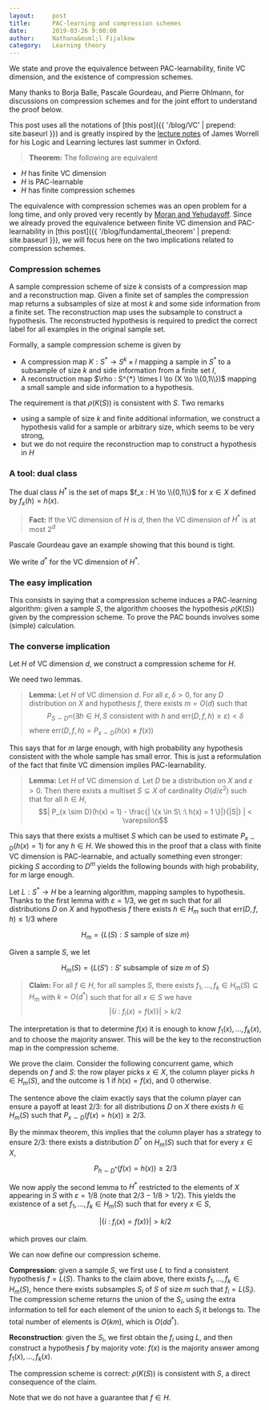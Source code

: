 ```yaml
---
layout:     post
title:      PAC-learning and compression schemes 
date:       2019-03-26 9:00:00
author:     Nathana&euml;l Fijalkow
category:   Learning theory
---
```


<p class="intro"><span class="dropcap">W</span>e state and prove the equivalence between PAC-learnability, finite VC dimension, and the existence of compression schemes.</p>

Many thanks to Borja Balle, Pascale Gourdeau, and Pierre Ohlmann, for discussions on compression schemes and for the joint effort to understand the proof below.

This post uses all the notations of [this post]({{ '/blog/VC' | prepend: site.baseurl }}) and is greatly inspired by the [lecture notes](https://www.mimuw.edu.pl/~fopss18/PDF/Worrell-lecture-notes.pdf)
of James Worrell for his Logic and Learning lectures last summer in Oxford.

> **Theorem:**
The following are equivalent
* $H$ has finite VC dimension
* $H$ is PAC-learnable
* $H$ has finite compression schemes

The equivalence with compression schemes was an open problem for a long time,
and only proved very recently by [Moran and Yehudayoff](https://arxiv.org/abs/1503.06960).
Since we already proved the equivalence between finite VC dimension and PAC-learnability in [this post]({{ '/blog/fundamental_theorem' | prepend: site.baseurl }}),
we will focus here on the two implications related to compression schemes.

### Compression schemes

A sample compression scheme of size $k$ consists of a compression map and a reconstruction map. 
Given a finite set of samples the compression map returns a subsamples of size at most $k$ and some side information from a finite set.
The reconstruction map uses the subsample to construct a hypothesis.
The reconstructed hypothesis is required to predict the correct label for all examples in the original sample set.

Formally, a sample compression scheme is given by
* A compression map $K : S^{*} \to S^k \times I$ mapping a sample in $S^{*}$ to a subsample of size $k$ and side information from a finite set $I$,
* A reconstruction map $\rho : S^{*} \times I \to (X \to \\{0,1\\})$ mapping a small sample and side information to a hypothesis.

The requirement is that $\rho (K (S))$ is consistent with $S$.
Two remarks
* using a sample of size $k$ and finite additional information, we construct a hypothesis valid for a sample or arbitrary size, which seems to be very strong,
* but we do not require the reconstruction map to construct a hypothesis in $H$

### A tool: dual class

The dual class $H^{*}$ is the set of maps $f_x : H \to \\{0,1\\}$ for $x \in X$ defined by $f_x(h) = h(x)$.

> **Fact:**
If the VC dimension of $H$ is $d$, then the VC dimension of $H^{*}$ is at most $2^d$

Pascale Gourdeau gave an example showing that this bound is tight.

We write $d^{*}$ for the VC dimension of $H^{*}$.

### The easy implication

This consists in saying that a compression scheme induces a PAC-learning algorithm: 
given a sample $S$, the algorithm chooses the hypothesis $\rho( K (S))$ given by the compression scheme.
To prove the PAC bounds involves some (simple) calculation.

### The converse implication

Let $H$ of VC dimension $d$, we construct a compression scheme for $H$.

We need two lemmas.

> **Lemma:**
Let $H$ of VC dimension $d$. 
For all $\varepsilon, \delta > 0$, for any $D$ distribution on $X$ and hypothesis $f$,
there exists $m = O(d)$ such that
$$P_{S \sim D^m}( \exists h \in H, S \text{ consistent with } h \text{ and } \text{err}(D,f,h) \ge \varepsilon) < \delta$$
where
$\text{err}(D,f,h) = P_{x \sim D}(h(x) \neq f(x))$

This says that for $m$ large enough, with high probability any hypothesis consistent with the whole sample has small error.
This is just a reformulation of the fact that finite VC dimension implies PAC-learnability.

> **Lemma:**
Let $H$ of VC dimension $d$. 
Let $D$ be a distribution on $X$ and $\varepsilon > 0$. 
Then there exists a multiset $S \subseteq X$ of cardinality $O(d / \varepsilon^2)$ 
such that for all $h \in H$,
$$| P_{x \sim D}(h(x) = 1) - \frac{| \{x \in S\ :\ h(x) = 1 \}|}{|S|} | < \varepsilon$$

This says that there exists a multiset $S$ which can be used to estimate $P_{x \sim D}(h(x) = 1)$ for any $h \in H$.
We showed this in the proof that a class with finite VC dimension is PAC-learnable, and actually something even stronger:
picking $S$ according to $D^m$ yields the following bounds with high probability, for $m$ large enough.

Let $L : S^{*} \to H$ be a learning algorithm, mapping samples to hypothesis.
Thanks to the first lemma with $\varepsilon = 1/3$, we get $m$ such that
for all distributions $D$ on $X$ and hypothesis $f$ there exists $h \in H_m$ such that
$\text{err}(D,f,h) \le 1/3$
where 

$$
H_m = \{ L(S) : S \text{ sample of size } m\}
$$

Given a sample $S$, 
we let

$$
H_m(S) = \{ L(S') : S' \text{ subsample of size } m \text{ of } S\}
$$

> **Claim:**
For all $f \in H$, for all samples $S$, there exists $f_1,\dots,f_k \in H_m(S) \subseteq H_m$ with $k = O(d^{*})$ such that for all $x \in S$
we have 
$$| \{ i\ :\ f_i(x) = f(x) \}| > k/2$$

The interpretation is that to determine $f(x)$ it is enough to know $f_1(x),\dots,f_k(x)$, and to choose the majority answer.
This will be the key to the reconstruction map in the compression scheme.

We prove the claim.
Consider the following concurrent game, which depends on $f$ and $S$: 
the row player picks $x \in X$, the column player picks $h \in H_m(S)$, and the outcome is $1$ if $h(x) = f(x)$, and $0$ otherwise.

The sentence above the claim exactly says that the column player can ensure a payoff at least $2/3$:
for all distributions $D$ on $X$ there exists $h \in H_m(S)$ such that
$P_{x \sim D}(f(x) = h(x)) \ge 2/3$.

By the minmax theorem, this implies that the column player has a strategy to ensure $2/3$:
there exists a distribution $D^{*}$ on $H_m(S)$ such that for every $x \in X$,

$$P_{h \sim D^{*}}(f(x) = h(x)) \ge 2/3$$

We now apply the second lemma to $H^{*}$ restricted to the elements of $X$ appearing in $S$ with $\varepsilon = 1/8$ (note that $2/3 - 1/8 > 1/2$).
This yields the existence of a set $f_1,\dots,f_k \in H_m(S)$ such that for every $x \in S$,

$$| \{ i\ :\ f_i(x) = f(x) \}| > k/2$$

which proves our claim.

We can now define our compression scheme.

**Compression**: given a sample $S$, we first use $L$ to find a consistent hypothesis $f = L(S)$. 
Thanks to the claim above, there exists $f_1,\dots,f_k \in H_m(S)$, hence there exists subsamples $S_i$ of $S$ of size $m$ 
such that $f_i = L(S_i)$. The compression scheme returns the union of the $S_i$, using the extra information to tell for each element of the union to each $S_i$ it belongs to.
The total number of elements is $O(k m)$, which is $O(d d^{*})$.

**Reconstruction**: given the $S_i$, we first obtain the $f_i$ using $L$, 
and then construct a hypothesis $f$ by majority vote: $f(x)$ is the majority answer among $f_1(x),\dots,f_k(x)$.

The compression scheme is correct: $\rho (K (S))$ is consistent with $S$, a direct consequence of the claim.

Note that we do not have a guarantee that $f \in H$.

